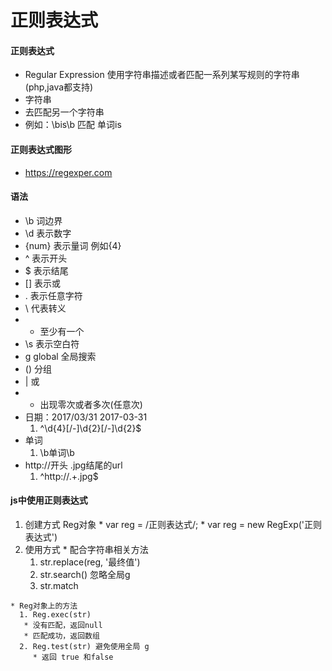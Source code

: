 正则表达式
====
#### 正则表达式
  * Regular Expression
   使用字符串描述或者匹配一系列某写规则的字符串(php,java都支持)
  * 字符串
  * 去匹配另一个字符串
  * 例如：\bis\b 匹配 单词is
#### 正则表达式图形
   * https://regexper.com

#### 语法
  * \b 词边界
  * \d 表示数字
  * {num} 表示量词 例如{4}
  * ^  表示开头
  * $  表示结尾
  * [] 表示或
  * . 表示任意字符
  * \  代表转义
  * + 至少有一个
  * \s 表示空白符
  * g global 全局搜索
  * () 分组
  * | 或
  * * 出现零次或者多次(任意次)
  * 日期：2017/03/31 2017-03-31
    1. ^\d{4}[/-]\d{2}[/-]\d{2}$
  * 单词
     1. \b单词\b
  * http://开头 .jpg结尾的url
     1. ^http:\/\/.+\.jpg$    
#### js中使用正则表达式
  1. 创建方式
    Reg对象
    * var reg = /正则表达式/;
    * var reg = new RegExp('正则表达式')
  2. 使用方式
    * 配合字符串相关方法
      1. str.replace(reg, '最终值')
      2. str.search() 忽略全局g
      3. str.match

    * Reg对象上的方法
      1. Reg.exec(str)
       * 没有匹配，返回null
       * 匹配成功，返回数组
      2. Reg.test(str) 避免使用全局 g  
         * 返回 true 和false  
      

